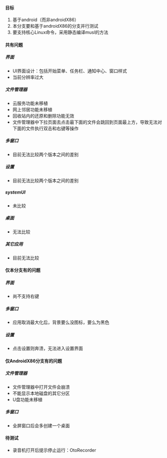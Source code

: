 #### 目标

1. 基于android（而非androidX86）
2. 本分支要和基于androidX86的分支并行测试
3. 要支持核心Linux命令，采用静态编译musl的方法

#### 共有问题

##### 界面

- UI界面设计：包括开始菜单、任务栏、通知中心、窗口样式
- 当前分辨率过大

##### 文件管理器

- 云服务功能未移植
- 网上邻居功能未移植  
- 回收站内的还原和删除功能无效
- 文件管理器中下拉页面去点击最下面的文件会跳回到页面最上方，导致无法对下面的文件执行双击和右键等操作  

##### 多窗口

- 目前无法比较两个版本之间的差别

##### 设置

- 目前无法比较两个版本之间的差别

##### systemUI

- 未比较

##### 桌面

- 无法比较

##### 其它应用

- 目前无法比较

#### 仅本分支有的问题

##### 界面

- 尚不支持右键

##### 多窗口

- 应用取消最大化后，背景要么没图标，要么为黑色

##### 设置

- 点击设置则奔溃，无法进入设置界面

#### 仅AndroidX86分支有的问题

##### 文件管理器

- 文件管理器中打开文件会崩溃
- 不能显示本地磁盘的其它分区
- U盘功能未移植

##### 多窗口

- 全屏窗口后会多创建一个桌面

#### 待测试

- 录音机打开后提示停止运行：OtoRecorder